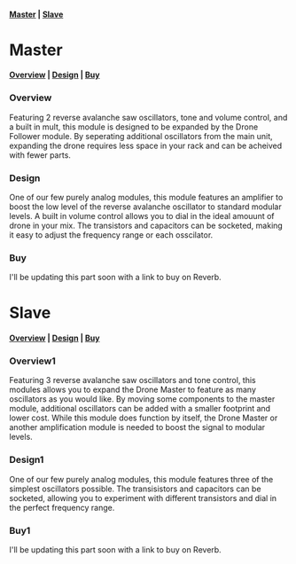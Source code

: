 #### [Master](#master) | [Slave](#slave)


# Master

#### [Overview](#overview) | [Design](#design) | [Buy](#buy)

### Overview

Featuring 2 reverse avalanche saw oscillators, tone and volume control, and a built in mult, this module is designed to be expanded by the Drone Follower module. By seperating additional oscillators from the main unit, expanding the drone requires less space in your rack and can be acheived with fewer parts.

### Design

One of our few purely analog modules, this module features an amplifier to boost the low level of the reverse avalanche oscillator to standard modular levels. A built in volume control allows you to dial in the ideal amouunt of drone in your mix. The transistors and capacitors can be socketed, making it easy to adjust the frequency range or each osscilator.

### Buy

I'll be updating this part soon with a link to buy on Reverb.

# Slave

#### [Overview](#overview1) | [Design](#design1) | [Buy](#buy1)

### Overview1

Featuring 3 reverse avalanche saw oscillators and tone control, this modules allows you to expand the Drone Master to feature as many oscillators as you would like. By moving some components to the master module, additional oscillators can be added with a smaller footprint and lower cost. While this module does function by itself, the Drone Master or another amplification module is needed to boost the signal to modular levels.

### Design1

One of our few purely analog modules, this module features three of the simplest oscillators possible. The transisistors and capacitors can be socketed, allowing you to experiment with different transistors and dial in the perfect frequency range.

### Buy1

I'll be updating this part soon with a link to buy on Reverb.